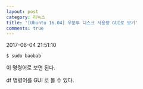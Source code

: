 ```yaml
---
layout: post
category: 리눅스
title: '[Ubuntu 16.04] 우분투 디스크 사용량 GUI로 보기'
comments: true
---
```

2017-06-04 21:51:10


`$ sudo baobab`

  

이 명령어로 보면 된다.

  

df 명령어를 GUI 로 볼 수 있다.

